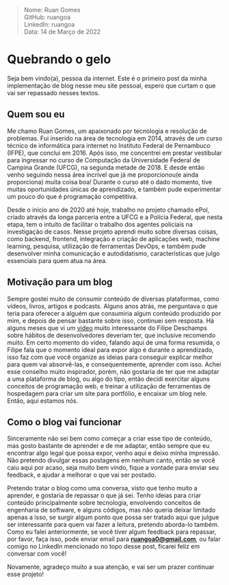 > Nome: Ruan Gomes  
> GitHub: ruangoa  
> LinkedIn: ruangoa  
> Data: 14 de Março de 2022  

# Quebrando o gelo 

Seja bem vindo(a), pessoa da internet. Este é o primeiro post da minha implementação de blog nesse meu site pessoal, espero que curtam o que vai ser repassado nesses textos.

## Quem sou eu

Me chamo Ruan Gomes, um apaixonado por tecnologia e resolução de problemas. Fui inserido na área de tecnologia em 2014, através de um curso técnico de informática para internet no Instituto Federal de Pernambuco (IFPE), que concluí em 2016. Após isso, me concentrei em prestar vestibular para ingressar no curso de Computação da Universidade Federal de Campina Grande (UFCG), na segunda metade de 2018. E desde então venho seguindo nessa área incrível que já me proporcionou(e ainda proporciona) muita coisa boa! Durante o curso até o dado momento, tive muitas oportunidades únicas de aprendizado, e também pude experimentar um pouco do que é programação competitiva.

Desde o início ano de 2020 até hoje, trabalho no projeto chamado ePol, criado através da longa parceria entre a UFCG e a Polícia Federal, que nesta etapa, tem o intuito de facilitar o trabalho dos agentes policiais na investigação de casos. Nesse projeto aprendi muito sobre diversas coisas, como backend, frontend, integração e criação de aplicações web, machine learning, pesquisa, utilização de ferramentas DevOps, e também pude desenvolver minha comunicação e autodidatismo, características que julgo essenciais para quem atua na área.

## Motivação para um blog

Sempre gostei muito de consumir conteúdo de diversas plataformas, como vídeos, livros, artigos e podcasts. Alguns anos atrás, me perguntava o que teria para oferecer a alguém que consumiria algum conteúdo produzido por mim, e depois de pensar bastante sobre isso, continuei sem resposta. Há alguns meses que vi um [vídeo](https://www.youtube.com/watch?v=PGxTuv6k0KI) muito interessante do Filipe Deschamps sobre hábitos de desenvolvedores deveriam ter, que inclusive recomendo muito. Em certo momento do vídeo, falando aqui de uma forma resumida, o Filipe fala que o momento ideal para expor algo é durante o aprendizado, isso faz com que você organize as ideias para conseguir explicar melhor para quem vai absorvê-las, e consequentemente, aprender com isso. Achei esse conselho muito inspirador, porém, não gostaria de ter que me adaptar a uma plataforma de blog, ou algo do tipo, então decidi exercitar alguns conceitos de programação web, e treinar a utilização de ferramentas de hospedagem para criar um site para portfólio, e encaixar um blog nele. Então, aqui estamos nós.

## Como o blog vai funcionar

Sinceramente não sei bem como começar a criar esse tipo de conteúdo, mas gosto bastante de aprender e de me adaptar, então sempre que eu encontrar algo legal que possa expor, venho aqui e deixo minha impressão. Não pretendo divulgar essas postagens em nenhum canto, então se você caiu aqui por acaso, seja muito bem vindo, fique a vontade para enviar seu feedback, e ajudar a melhorar o que vai ser postado.

Pretendo tratar o blog como uma conversa, visto que tenho muito a aprender, e gostaria de repassar o que já sei. Tenho ideias para criar conteúdo principalmente sobre tecnologia, envolvendo conceitos de engenharia de software, e alguns códigos, mas não queria deixar limitado apenas a isso, se surgir algum ponto que possa ser tratado aqui que julgue ser interessante para quem vai fazer a leitura, pretendo aborda-lo também. Como eu falei anteriormente, se você tiver algum feedback para repassar, por favor, faça isso, pode enviar email para **ruangoa0@gmail.com**, ou falar comigo no LinkedIn mencionado no topo desse post, ficarei feliz em conversar com você!

Novamente, agradeço muito a sua atenção, e vai ser um prazer continuar esse projeto!
